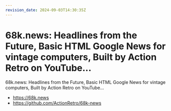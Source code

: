 ```yaml
---
revision_date: 2024-09-03T14:30:35Z
---
```

# 68k.news: Headlines from the Future, Basic HTML Google News for vintage computers, Built by Action Retro on YouTube...
68k.news: Headlines from the Future, Basic HTML Google News for vintage computers, Built by Action Retro on YouTube...
* https://68k.news
* https://github.com/ActionRetro/68k-news